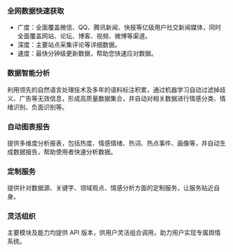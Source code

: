### 全网数据快速获取
- 广度：全面覆盖微信、QQ、腾讯新闻、快报等亿级用户社交新闻媒体，同时全面覆盖网站、论坛、博客、视频、微博等渠道。
- 深度：主要站点采集评论等详细数据。
- 速度：最快分钟级更新数据，帮助您快速应对数据。

### 数据智能分析
利用领先的自然语言处理技术及多年的语料标注积累，通过机器学习自动过滤掉歧义、广告等无效信息，形成高质量数据集合，并自动对相关数据进行情感分类、情绪识别、负面识别等。

### 自动图表报告
提供多维度分析报表，包括热度、情感情绪、热词、热点事件、画像等，并自动生成数据报告，帮助使用者快速分析数据。

### 定制服务
提供针对数据源、关键字、领域观点、情感分析方面的定制服务，让服务贴近自身。

### 灵活组织
主要模块及能力均提供 API 版本，供用户灵活组合调用，助力用户实现专属舆情系统。
